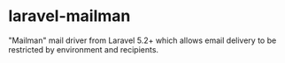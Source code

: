 # laravel-mailman
"Mailman" mail driver from Laravel 5.2+ which allows email delivery to be restricted by environment and recipients.
